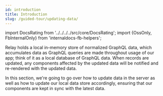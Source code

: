 ```yaml
---
id: introduction
title: Introduction
slug: /guided-tour/updating-data/
---
```


import DocsRating from '../../../../src/core/DocsRating';
import {OssOnly, FbInternalOnly} from 'internaldocs-fb-helpers';

Relay holds a local in-memory store of normalized GraphQL data, which accumulates data as GraphQL queries are made throughout usage of our app; think of it as a local database of GraphQL data. When records are updated, any components affected by the updated data will be notified and re-rendered with the updated data.

In this section, we're going to go over how to update data in the server as well as how to update our local data store accordingly, ensuring that our components are kept in sync with the latest data.


<DocsRating />
